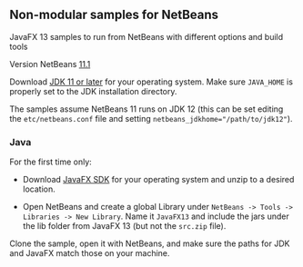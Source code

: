 ## Non-modular samples for NetBeans

JavaFX 13 samples to run from NetBeans with different options and build tools

Version NetBeans [11.1](https://netbeans.apache.org/download/nb111/nb111.html)

Download [JDK 11 or later](http://jdk.java.net/) for your operating system.
Make sure `JAVA_HOME` is properly set to the JDK installation directory. 

The samples assume NetBeans 11 runs on JDK 12 (this can be set editing the `etc/netbeans.conf` file
and setting `netbeans_jdkhome="/path/to/jdk12"`).

### Java

For the first time only:

- Download [JavaFX SDK](https://gluonhq.com/products/javafx/) for your operating 
system and unzip to a desired location.

- Open NetBeans and create a global Library under `NetBeans -> Tools -> Libraries -> New Library`.
Name it `JavaFX13` and include the jars under the lib folder from JavaFX 13 (but not the `src.zip` file).

Clone the sample, open it with NetBeans, and make sure the paths for JDK and JavaFX match those on your machine.